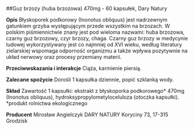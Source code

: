 ##Guz brzozy (huba brzozowa) 470mg - 60 kapsułek, Dary Natury

**Opis** Błyskoporek podkorowy (Inonotus obliquus) jest nadrzewnym gatunkiem grzyba występującym przede wszystkim na brzozach. W polskim piśmiennictwie znany jest pod wieloma nazwami: huba brzozowa, czarny guz brzozowy, czyr brzozy, chaga. Czarny guz brzozy w medycynie ludowej wykorzystywany jest co najmniej od XVI wieku, według literatury zielarskiej wspomaga odporność organizmu a także wpływa pozytywnie na układ nerwowy oraz procesy przemiany materii. 

**Przeciwwskazania i interakcje** Ciąża, karmienie piersią. 

**Zalecane spożycie** Dorośli 1 kapsułka dziennie, popić szklanką wody.

**Skład** Zawartość 1 kapsułki: ekstrakt z błyskoporka podkorowego* 470mg (Inonotus obliquus), hydroksypropylometyloceluloza (otoczka kapsułki).
*produkt rolnictwa ekologicznego

**Producent** Mirosław Angielczyk DARY NATURY
Koryciny 73, 17-315 Grodzisk